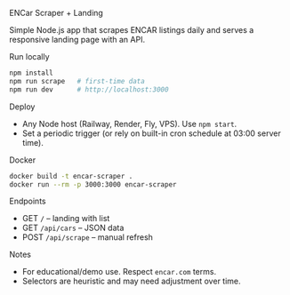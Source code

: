 ENCar Scraper + Landing

Simple Node.js app that scrapes ENCAR listings daily and serves a responsive landing page with an API.

Run locally
```bash
npm install
npm run scrape   # first-time data
npm run dev      # http://localhost:3000
```

Deploy
- Any Node host (Railway, Render, Fly, VPS). Use `npm start`.
- Set a periodic trigger (or rely on built-in cron schedule at 03:00 server time).

Docker
```bash
docker build -t encar-scraper .
docker run --rm -p 3000:3000 encar-scraper
```

Endpoints
- GET `/` – landing with list
- GET `/api/cars` – JSON data
- POST `/api/scrape` – manual refresh

Notes
- For educational/demo use. Respect `encar.com` terms.
- Selectors are heuristic and may need adjustment over time.


